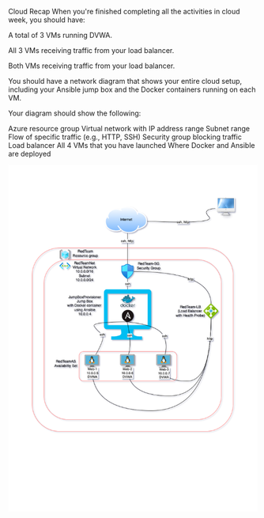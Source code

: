 Cloud Recap
When you're finished completing all the activities in cloud week, you should have:

A total of 3 VMs running DVWA.

All 3 VMs receiving traffic from your load balancer.

Both VMs receiving traffic from your load balancer.

You should have a network diagram that shows your entire cloud setup, including your Ansible jump box and the Docker containers running on each VM.

Your diagram should show the following:

Azure resource group
Virtual network with IP address range
Subnet range
Flow of specific traffic (e.g., HTTP, SSH)
Security group blocking traffic
Load balancer
All 4 VMs that you have launched
Where Docker and Ansible are deployed

![](Images/Cloud_Security.png)
